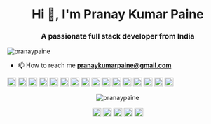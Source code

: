 <!--- ### Hi there 👋 --->

<!--
**pranaypaine/pranaypaine** is a ✨ _special_ ✨ repository because its `README.md` (this file) appears on your GitHub profile.

Here are some ideas to get you started:

- 🔭 I’m currently working on ...
- 🌱 I’m currently learning ...
- 👯 I’m looking to collaborate on ...
- 🤔 I’m looking for help with ...
- 💬 Ask me about ...
- 📫 How to reach me: ...
- 😄 Pronouns: ...
- ⚡ Fun fact: ...
-->
<h1 align="center">Hi 👋, I'm Pranay Kumar Paine</h1>
<h3 align="center">A passionate full stack developer from India</h3>
<p align="left"> <img src="https://komarev.com/ghpvc/?username=pranaypaine" alt="pranaypaine" /> </p>

- 📫 How to reach me **pranaykumarpaine@gmail.com**

<p align="left"><img src="https://konpa.github.io/devicon/devicon.git/icons/vuejs/vuejs-original-wordmark.svg" alt="vuejs" width="20" height="20"/> <img src="https://konpa.github.io/devicon/devicon.git/icons/amazonwebservices/amazonwebservices-original-wordmark.svg" alt="amazonwebservices" width="20" height="20"/> <img src="https://konpa.github.io/devicon/devicon.git/icons/bootstrap/bootstrap-plain.svg" alt="bootstrap" width="20" height="20"/> <img src="https://konpa.github.io/devicon/devicon.git/icons/django/django-original.svg" alt="django" width="20" height="20"/> <img src="https://konpa.github.io/devicon/devicon.git/icons/electron/electron-original.svg" alt="electron" width="20" height="20"/> <img src="https://konpa.github.io/devicon/devicon.git/icons/go/go-original.svg" alt="go" width="20" height="20"/> <img src="https://konpa.github.io/devicon/devicon.git/icons/html5/html5-original-wordmark.svg" alt="html5" width="20" height="20"/> <img src="https://konpa.github.io/devicon/devicon.git/icons/laravel/laravel-plain-wordmark.svg" alt="laravel" width="20" height="20"/> <img src="https://konpa.github.io/devicon/devicon.git/icons/mongodb/mongodb-original-wordmark.svg" alt="mongodb" width="20" height="20"/> <img src="https://konpa.github.io/devicon/devicon.git/icons/mysql/mysql-original-wordmark.svg" alt="mysql" width="20" height="20"/> <img src="https://konpa.github.io/devicon/devicon.git/icons/php/php-original.svg" alt="php" width="20" height="20"/> <img src="https://konpa.github.io/devicon/devicon.git/icons/postgresql/postgresql-original-wordmark.svg" alt="postgresql" width="20" height="20"/> <img src="https://konpa.github.io/devicon/devicon.git/icons/rails/rails-original-wordmark.svg" alt="rails" width="20" height="20"/> <img src="https://konpa.github.io/devicon/devicon.git/icons/redis/redis-original-wordmark.svg" alt="redis" width="20" height="20"/> <img src="https://konpa.github.io/devicon/devicon.git/icons/ruby/ruby-original-wordmark.svg" alt="ruby" width="20" height="20"/> <img src="https://konpa.github.io/devicon/devicon.git/icons/python/python-original-wordmark.svg" alt="python" width="20" height="20"/></p><p align="center"> <img src="https://github-readme-stats.vercel.app/api?username=pranaypaine&show_icons=true" alt="pranaypaine" /> </p>

<p align="center">
<a href="https://dev.to/pranaypaine" target="blank"><img align="center" src="https://cdn.jsdelivr.net/npm/simple-icons@3.0.1/icons/dev-dot-to.svg" alt="pranaypaine" height="20" width="20" /></a>
<a href="https://twitter.com/pranaypaine" target="blank"><img align="center" src="https://cdn.jsdelivr.net/npm/simple-icons@3.0.1/icons/twitter.svg" alt="pranaypaine" height="20" width="20" /></a>
<a href="https://linkedin.com/in/pranaykumarpaine" target="blank"><img align="center" src="https://cdn.jsdelivr.net/npm/simple-icons@3.0.1/icons/linkedin.svg" alt="pranaykumarpaine" height="20" width="20" /></a>
<a href="https://fb.com/pranaykumarpaine" target="blank"><img align="center" src="https://cdn.jsdelivr.net/npm/simple-icons@3.0.1/icons/facebook.svg" alt="pranaykumarpaine" height="20" width="20" /></a>
<a href="https://instagram.com/pranaypaine" target="blank"><img align="center" src="https://cdn.jsdelivr.net/npm/simple-icons@3.0.1/icons/instagram.svg" alt="pranaypaine" height="20" width="20" /></a>
</p>
